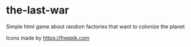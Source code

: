 # the-last-war
Simple html game about random factories that want to colonize the planet


Icons made by https://freepik.com
